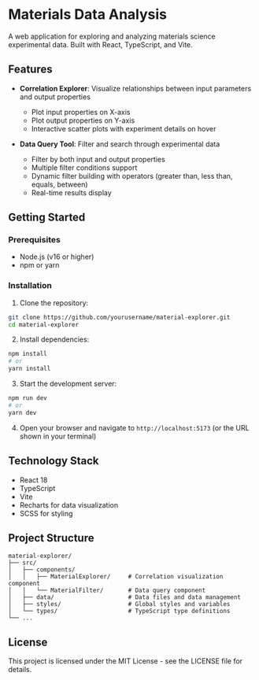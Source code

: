 # Materials Data Analysis

A web application for exploring and analyzing materials science experimental data. Built with React, TypeScript, and Vite.

## Features

- **Correlation Explorer**: Visualize relationships between input parameters and output properties
  - Plot input properties on X-axis
  - Plot output properties on Y-axis
  - Interactive scatter plots with experiment details on hover

- **Data Query Tool**: Filter and search through experimental data
  - Filter by both input and output properties
  - Multiple filter conditions support
  - Dynamic filter building with operators (greater than, less than, equals, between)
  - Real-time results display

## Getting Started

### Prerequisites

- Node.js (v16 or higher)
- npm or yarn

### Installation

1. Clone the repository:
```bash
git clone https://github.com/yourusername/material-explorer.git
cd material-explorer
```

2. Install dependencies:
```bash
npm install
# or
yarn install
```

3. Start the development server:
```bash
npm run dev
# or
yarn dev
```

4. Open your browser and navigate to `http://localhost:5173` (or the URL shown in your terminal)

## Technology Stack

- React 18
- TypeScript
- Vite
- Recharts for data visualization
- SCSS for styling

## Project Structure

```
material-explorer/
├── src/
│   ├── components/
│   │   ├── MaterialExplorer/     # Correlation visualization component
│   │   └── MaterialFilter/       # Data query component
│   ├── data/                     # Data files and data management
│   ├── styles/                   # Global styles and variables
│   └── types/                    # TypeScript type definitions
└── ...
```

## License

This project is licensed under the MIT License - see the LICENSE file for details.
